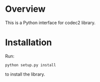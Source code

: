 Overview
========
This is a Python interface for codec2 library.

Installation
============
Run:

    python setup.py install

to install the library.


